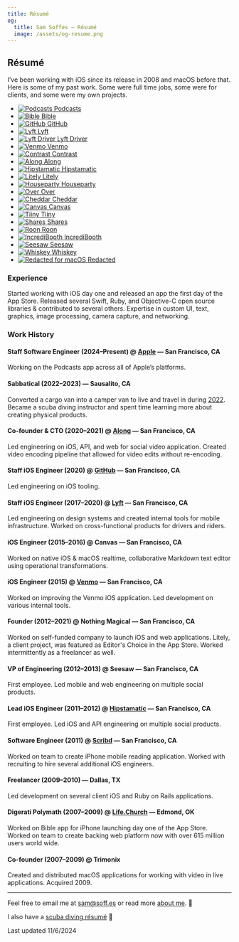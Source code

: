 ```yaml
---
title: Résumé
og:
  title: Sam Soffes — Résumé
  image: /assets/og-resume.png
---
```


## Résumé

I’ve been working with iOS since its release in 2008 and macOS before that. Here is some of my past work. Some were full time jobs, some were for clients, and some were my own projects.

<ul class="apps">
  <li>
    <a href="https://www.apple.com/apple-podcasts/" rel="external nofollow">
      <img src="podcasts.svg" alt="Podcasts">
      <span>Podcasts</span>
    </a>
  </li>
  <li>
    <a href="https://itunes.apple.com/app/bible/id282935706?mt=8&uo=4&at=1l3vmtU" rel="external nofollow">
      <img src="bible.jpg" alt="Bible">
      <span>Bible</span>
    </a>
  </li>
  <li>
    <a href="https://github.com/mobile" rel="external nofollow">
      <img src="github.png" alt="GitHub">
      <span>GitHub</span>
    </a>
  </li>
  <li>
    <a href="https://lyft.com/" rel="external nofollow">
      <img src="lyft.png" alt="Lyft">
      <span>Lyft</span>
    </a>
  </li>
  <li>
    <a href="https://lyft.com/driver" rel="external nofollow">
      <img src="driver.png" alt="Lyft Driver">
      <span>Lyft Driver</span>
    </a>
  </li>
  <li>
    <a href="https://venmo.com/" rel="external nofollow">
      <img src="venmo.jpg" alt="Venmo">
      <span>Venmo</span>
    </a>
  </li>
  <li class="mac">
    <a href="https://usecontrast.com" rel="external nofollow">
      <img src="contrast.svg" alt="Contrast">
      <span>Contrast</span>
    </a>
  </li>
  <li>
    <a href="https://along.video" rel="external nofollow">
      <img src="along.svg" alt="Along">
      <span>Along</span>
    </a>
  </li>
  <li>
    <a href="https://itunes.apple.com/app/hipstamatic/id342115564?mt=8&uo=4&at=1l3vmtU" rel="external nofollow">
      <img src="hipstamatic.jpg" alt="Hipstamatic">
      <span>Hipstamatic</span>
    </a>
  </li>
  <li>
    <a href="https://itunes.apple.com/app/litely/id850707754?mt=8&amp;uo=4&amp;at=1l3vmtU" rel="external nofollow">
      <img src="litely.jpg" alt="Litely">
      <span>Litely</span>
    </a>
  </li>
  <li>
    <a href="https://joinhouse.party" rel="external nofollow">
      <img src="houseparty.svg" alt="Houseparty">
      <span>Houseparty</span>
    </a>
  </li>
  <li>
    <a href="https://itunes.apple.com/app/over/id535811906?mt=8&amp;uo=4&amp;at=1l3vmtU" rel="external nofollow">
      <img src="over.jpg" alt="Over">
      <span>Over</span>
    </a>
  </li>
  <li>
    <a href="https://soffes.blog/parting-ways-with-cheddar" rel="external">
      <img src="cheddar.jpg" alt="Cheddar">
      <span>Cheddar</span>
    </a>
  </li>
  <li>
    <a href="https://github.com/usecanvas/ios-v1" rel="external nofollow">
      <img src="canvas.svg" alt="Canvas">
      <span>Canvas</span>
    </a>
  </li>
  <li>
    <a href="https://medium.com/@kevinrose/we-re-shutting-down-tiiny-14254524f9b6" rel="external nofollow">
      <img src="tiiny.svg" alt="Tiiny">
      <span>Tiiny</span>
    </a>
  </li>
  <li>
    <a href="https://soffes.blog/shares-2" rel="external">
      <img src="shares.svg" alt="Shares">
      <span>Shares</span>
    </a>
  </li>
  <li>
    <a href="https://blog.ghost.org/roon" rel="external nofollow">
      <img src="roon.jpg" alt="Roon">
      <span>Roon</span>
    </a>
  </li>
  <li>
    <a href="https://itunes.apple.com/app/incredibooth/id378754705?mt=8&amp;uo=4&amp;at=1l3vmtU" rel="external nofollow">
      <img src="incredibooth.jpg" alt="IncrediBooth">
      <span>IncrediBooth</span>
    </a>
  </li>
  <li>
    <a href="https://soffes.blog/onward" rel="external">
      <img src="seesaw.jpg" alt="Seesaw">
      <span>Seesaw</span>
    </a>
  </li>
  <li class="mac">
    <a href="http://usewhiskey.com" rel="external nofollow">
      <img src="whiskey.png" alt="Whiskey">
      <span>Whiskey</span>
    </a>
  </li>
  <li class="mac">
    <a href="https://useredacted.com" rel="external nofollow">
      <img src="redacted-mac.svg" alt="Redacted for macOS">
      <span>Redacted</span>
    </a>
  </li>
</ul>

### Experience

Started working with iOS day one and released an app the first day of the App Store. Released several Swift, Ruby, and Objective-C open source libraries & contributed to several others. Expertise in custom UI, text, graphics, image processing, camera capture, and networking.

### Work History

#### Staff Software Engineer (2024–Present) @ [Apple](https://apple.com) — San Francisco, CA

Working on the Podcasts app across all of Apple’s platforms.

#### Sabbatical (2022–2023) — Sausalito, CA

Converted a cargo van into a camper van to live and travel in during [2022](/2022). Became a scuba diving instructor and spent time learning more about creating physical products.

#### Co-founder & CTO (2020–2021) @ [Along](https://along.video) — San Francisco, CA

Led engineering on iOS, API, and web for social video application. Created video encoding pipeline that allowed for video edits without re-encoding.

#### Staff iOS Engineer (2020) @ [GitHub](https://github.com) — San Francisco, CA

Led engineering on iOS tooling.

#### Staff iOS Engineer (2017–2020) @ [Lyft](https://lyft.com) — San Francisco, CA

Led engineering on design systems and created internal tools for mobile infrastructure. Worked on cross-functional products for drivers and riders.

#### iOS Engineer (2015–2016) @ Canvas — San Francisco, CA

Worked on native iOS & macOS realtime, collaborative Markdown text editor using operational transformations.

#### iOS Engineer (2015) @ [Venmo](https://venmo.com) — San Francisco, CA

Worked on improving the Venmo iOS application. Led development on various internal tools.

#### Founder (2012–2021) @ Nothing Magical — San Francisco, CA

Worked on self-funded company to launch iOS and web applications.  Litely, a client project, was featured as Editor's Choice in the App Store. Worked intermittently as a freelancer as well.

#### VP of Engineering (2012–2013) @ Seesaw — San Francisco, CA

First employee. Led mobile and web engineering on multiple social products.

#### Lead iOS Engineer (2011–2012) @ [Hipstamatic](https://hipstamatic.com) — San Francisco, CA

First employee. Led iOS and API engineering on multiple social products.

#### Software Engineer (2011) @ [Scribd](https://scribd.com) — San Francisco, CA

Worked on team to create iPhone mobile reading application. Worked with recruiting to hire several additional iOS engineers.

#### Freelancer (2009–2010) — Dallas, TX

Led development on several client iOS and Ruby on Rails applications.

#### Digerati Polymath (2007–2009) @ [Life.Church](https://life.church) — Edmond, OK

Worked on Bible app for iPhone launching day one of the App Store. Worked on team to create backing web platform now with over 615 million users world wide.

#### Co-founder (2007–2009) @ Trimonix

Created and distributed macOS applications for working with video in live applications. Acquired 2009.

---

Feel free to email me at [sam@soff.es](mailto:sam@soff.es) or read more [about me](/about). 👋

I also have a [scuba diving résumé](/resume/scuba) 🤿

<span class="gray">Last updated 11/6/2024</gray>

